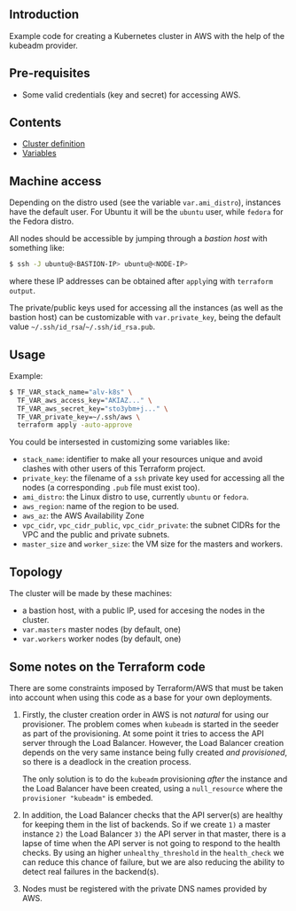 ## Introduction

Example code for creating a Kubernetes cluster in AWS with the
help of the kubeadm provider.

## Pre-requisites

* Some valid credentials (key and secret) for accessing AWS.
 
## Contents

* [Cluster definition](cluster.tf)
* [Variables](variables.tf)

## Machine access

Depending on the distro used (see the variable `var.ami_distro`),
instances have the default user. For Ubuntu it will be the `ubuntu`
user, while `fedora` for the Fedora distro.

All nodes should be accessible by jumping through a _bastion host_
with something like:

```bash
$ ssh -J ubuntu@<BASTION-IP> ubuntu@<NODE-IP>
```

where these IP addresses can be obtained after `apply`ing
with `terraform output`. 

The private/public keys used for accessing all the instances (as
well as the bastion host) can be customizable with
`var.private_key`, being the default value 
`~/.ssh/id_rsa`/`~/.ssh/id_rsa.pub`.

## Usage

Example:

```bash
$ TF_VAR_stack_name="alv-k8s" \
  TF_VAR_aws_access_key="AKIAZ..." \
  TF_VAR_aws_secret_key="sto3ybm+j..." \
  TF_VAR_private_key=~/.ssh/aws \
  terraform apply -auto-approve
```

You could be intersested in customizing some variables like:

* `stack_name`: identifier to make all your resources unique and avoid
clashes with other users of this Terraform project.
* `private_key`: the filename of a `ssh` private key used for accessing
all the nodes (a corresponding `.pub` file must exist too).
* `ami_distro`: the Linux distro to use, currently `ubuntu` or `fedora`.
* `aws_region`: name of the region to be used.
* `aws_az`: the AWS Availability Zone
* `vpc_cidr`, `vpc_cidr_public`, `vpc_cidr_private`: the subnet CIDRs
for the VPC and the public and private subnets.
* `master_size` and `worker_size`: the VM size for the masters
and workers.
 
## Topology

The cluster will be made by these machines:

  * a bastion host, with a public IP, used for accesing
  the nodes in the cluster.
  * `var.masters` master nodes (by default, one) 
  * `var.workers` worker nodes (by default, one)

## Some notes on the Terraform code

There are some constraints imposed by Terraform/AWS that must be
taken into account when using this code as a base for your own
deployments. 

1) Firstly, the cluster creation order in AWS is not _natural_
   for using our provisioner. The problem comes when `kubeadm` is started
   in the seeder as part of the provisioning. At some point it tries to
   access the API server through the Load Balancer. However, the Load
   Balancer creation depends on the very same instance being fully
   created _and provisioned_, so there is a deadlock in the
   creation process.

   The only solution is to do the `kubeadm` provisioning _after_
   the instance and the Load Balancer have been created, using a
   `null_resource` where the `provisioner "kubeadm"` is embeded.

2) In addition, the Load Balancer checks that the API server(s) are healthy 
   for keeping them in the list of backends. So if we create `1)` a master
   instance `2)` the Load Balancer `3)` the API server in that master, there is
   a lapse of time when the API server is not going to respond to the health
   checks. By using an higher `unhealthy_threshold` in the `health_check`
   we can reduce this chance of failure, but we are also reducing
   the ability to detect real failures in the backend(s).
 
3) Nodes must be registered with the private DNS names provided
   by AWS.